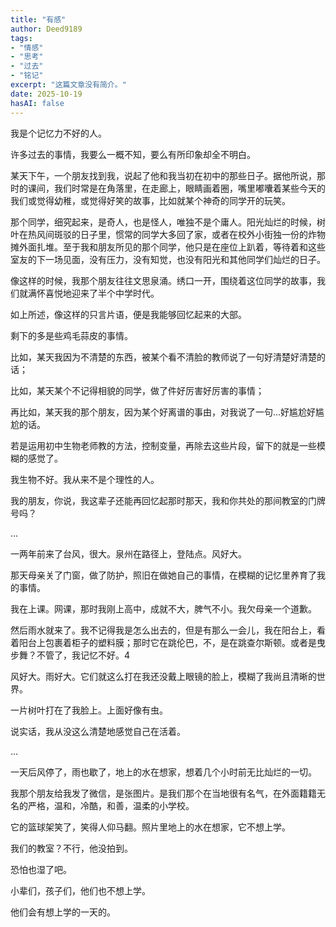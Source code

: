 ```yaml
---
title: "有感"
author: Deed9189
tags:
- "情感"
- "思考"
- "过去"
- "铭记"
excerpt: "这篇文章没有简介。"
date: 2025-10-19
hasAI: false
---
```


我是个记忆力不好的人。

许多过去的事情，我要么一概不知，要么有所印象却全不明白。

某天下午，一个朋友找到我，说起了他和我当初在初中的那些日子。据他所说，那时的课间，我们时常是在角落里，在走廊上，眼睛画着圈，嘴里嘟囔着某些今天的我们或觉得幼稚，或觉得好笑的故事，比如就某个神奇的同学开的玩笑。

那个同学，细究起来，是奇人，也是怪人，唯独不是个庸人。阳光灿烂的时候，树叶在热风间斑驳的日子里，惯常的同学大多回了家，或者在校外小街独一份的炸物摊外面扎堆。至于我和朋友所见的那个同学，他只是在座位上趴着，等待着和这些室友的下一场见面，没有压力，没有知觉，也没有阳光和其他同学们灿烂的日子。

像这样的时候，我那个朋友往往文思泉涌。绣口一开，围绕着这位同学的故事，我们就满怀喜悦地迎来了半个中学时代。

如上所述，像这样的只言片语，便是我能够回忆起来的大部。

剩下的多是些鸡毛蒜皮的事情。

比如，某天我因为不清楚的东西，被某个看不清脸的教师说了一句好清楚好清楚的话；

比如，某天某个不记得相貌的同学，做了件好厉害好厉害的事情；

再比如，某天我的那个朋友，因为某个好离谱的事由，对我说了一句...好尴尬好尴尬的话。

若是运用初中生物老师教的方法，控制变量，再除去这些片段，留下的就是一些模糊的感觉了。

我生物不好。我从来不是个理性的人。

我的朋友，你说，我这辈子还能再回忆起那时那天，我和你共处的那间教室的门牌号吗？

...

一两年前来了台风，很大。泉州在路径上，登陆点。风好大。

那天母亲关了门窗，做了防护，照旧在做她自己的事情，在模糊的记忆里养育了我的事情。

我在上课。网课，那时我刚上高中，成就不大，脾气不小。我欠母亲一个道歉。

然后雨水就来了。我不记得我是怎么出去的，但是有那么一会儿，我在阳台上，看着阳台上包裹着柜子的塑料膜；那时它在跳伦巴，不，是在跳查尔斯顿。或者是曳步舞？不管了，我记忆不好。4

风好大。雨好大。它们就这么打在我还没戴上眼镜的脸上，模糊了我尚且清晰的世界。

一片树叶打在了我脸上。上面好像有虫。

说实话，我从没这么清楚地感觉自己在活着。

...

一天后风停了，雨也歇了，地上的水在想家，想着几个小时前无比灿烂的一切。

我那个朋友给我发了微信，是张图片。是我们那个在当地很有名气，在外面籍籍无名的严格，温和，冷酷，和善，温柔的小学校。

它的篮球架笑了，笑得人仰马翻。照片里地上的水在想家，它不想上学。

我们的教室？不行，他没拍到。

恐怕也湿了吧。

小辈们，孩子们，他们也不想上学。

他们会有想上学的一天的。
